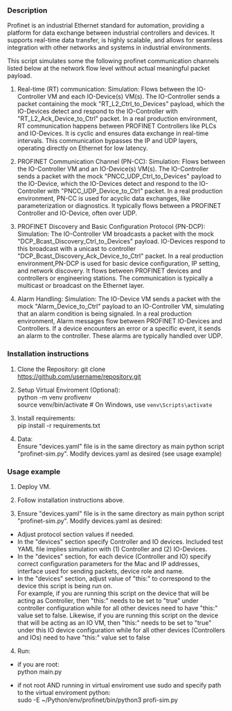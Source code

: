 ### Description ###

Profinet is an industrial Ethernet standard for automation, providing a platform for data exchange between industrial controllers and devices. It supports real-time data transfer, is highly scalable, and allows for seamless integration with other networks and systems in industrial environments.

This script simulates some the following profinet communication channels listed below at the network flow level without actual meaningful packet payload. 

1. Real-time (RT) communication:
Simulation: Flows between the IO-Controller VM and each IO-Device(s) VM(s). The IO-Controller sends a packet containing the mock "RT_L2_Ctrl_to_Devices" payload, which the IO-Devices detect and respond to the IO-Controller with "RT_L2_Ack_Device_to_Ctrl" packet. In a real production environment, RT communication happens between PROFINET Controllers like PLCs and IO-Devices. It is cyclic and ensures data exchange in real-time intervals. This communication bypasses the IP and UDP layers, operating directly on Ethernet for low latency.

2. PROFINET Communication Channel (PN-CC):
Simulation: Flows between the IO-Controller VM and an IO-Device(s) VM(s). The IO-Controller sends a packet with the mock "PNCC_UDP_Ctrl_to_Devices" payload to the IO-Device, which the IO-Devices detect and respond to the IO-Controller with "PNCC_UDP_Device_to_Ctrl" packet. In a real production environment, PN-CC is used for acyclic data exchanges, like parameterization or diagnostics. It typically flows between a PROFINET Controller and IO-Device, often over UDP.

3. PROFINET Discovery and Basic Configuration Protocol (PN-DCP):
Simulation: The IO-Controller VM broadcasts a packet with the mock "DCP_Bcast_Discovery_Ctrl_to_Devices" payload. IO-Devices respond to this broadcast with a unicast to controller "DCP_Bcast_Discovery_Ack_Device_to_Ctrl" packet. In a real production environment,PN-DCP is used for basic device configuration, IP setting, and network discovery. It flows between PROFINET devices and controllers or engineering stations. The communication is typically a multicast or broadcast on the Ethernet layer.

4. Alarm Handling:
Simulation: The IO-Device VM sends a packet with the mock "Alarm_Device_to_Ctrl" payload to an IO-Controller VM, simulating that an alarm condition is being signaled. In a real production environment, Alarm messages flow between PROFINET IO-Devices and Controllers. If a device encounters an error or a specific event, it sends an alarm to the controller. These alarms are typically handled over UDP.

### Installation instructions ###

1. Clone the Repository:
git clone https://github.com/username/repository.git

2. Setup Virtual Enviroment (Optional):<br>
python -m venv profivenv<br>
source venv/bin/activate  # On Windows, use `venv\Scripts\activate`

3. Install requirements:<br>
pip install -r requirements.txt

4. Data:<br>
Ensure "devices.yaml" file is in the same directory as main python script "profinet-sim.py". Modify devices.yaml as desired (see usage example)




### Usage example ###

1. Deploy VM. 

2. Follow installation instructions above.

3. Ensure "devices.yaml" file is in the same directory as main python script "profinet-sim.py". Modify devices.yaml as desired:

- Adjust protocol section values if needed.
- In the "devices" section specify Controller and IO devices. Included test YAML file implies simulation with (1) Controller and (2) IO-Devices. 
- In the "devices" section, for each device (Controller and IO) specify correct configuration parameters for the Mac and IP addresses, interface used for sending packets, device role and name.
- In the "devices" section, adjust value of "this:" to correspond to the device this script is being run on.<br>
For example, if you are running this script on the device that will be acting as Controller, then "this:" needs to be set to "true" under controller configuration while for all other devices need to have "this:" value set to false. Likewise, if you are running this script on the device that will be acting as an IO VM, then "this:" needs to be set to "true" under this IO device configuration while for all other devices (Controllers and IOs) need to have "this:" value set to false

4. Run:
- if you are root:<br>
python main.py

- if not root AND running in virtual enviroment use sudo and specify path to the virtual enviroment python:<br>
sudo -E ~/Python/env/profinet/bin/python3 profi-sim.py